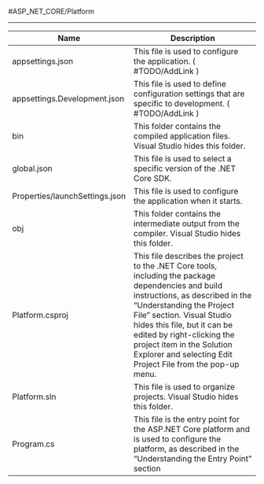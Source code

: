 #ASP_NET_CORE/Platform 

---

Name | Description
-- | --
appsettings.json | This file is used to configure the application. ( #TODO/AddLink )
appsettings.Development.json | This file is used to define configuration settings that are specific to development. ( #TODO/AddLink )
bin | This folder contains the compiled application files. Visual Studio hides this folder.
global.json | This file is used to select a specific version of the .NET Core SDK.
Properties/launchSettings.json | This file is used to configure the application when it starts.
obj | This folder contains the intermediate output from the compiler. Visual Studio hides this folder.
Platform.csproj | This file describes the project to the .NET Core tools, including the package dependencies and build instructions, as described in the “Understanding the Project File” section. Visual Studio hides this file, but it can be edited by right-clicking the project item in the Solution Explorer and selecting Edit Project File from the pop-up menu.
Platform.sln | This file is used to organize projects. Visual Studio hides this folder.
Program.cs | This file is the entry point for the ASP.NET Core platform and is used to configure the platform, as described in the “Understanding the Entry Point” section